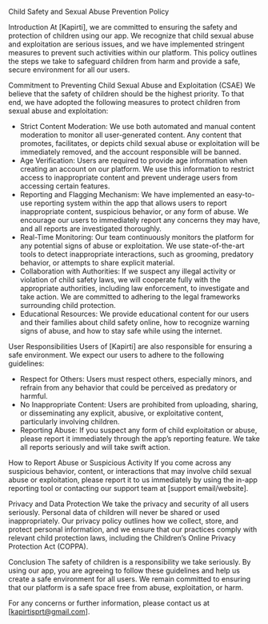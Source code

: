 Child Safety and Sexual Abuse Prevention Policy

Introduction
At [Kapirti], we are committed to ensuring the safety and protection of children using our app. We recognize that child sexual abuse and exploitation are serious issues, and we have implemented stringent measures to prevent such activities within our platform. This policy outlines the steps we take to safeguard children from harm and provide a safe, secure environment for all our users.

Commitment to Preventing Child Sexual Abuse and Exploitation (CSAE)
We believe that the safety of children should be the highest priority. To that end, we have adopted the following measures to protect children from sexual abuse and exploitation:

- Strict Content Moderation: We use both automated and manual content moderation to monitor all user-generated content. Any content that promotes, facilitates, or depicts child sexual abuse or exploitation will be immediately removed, and the account responsible will be banned.
- Age Verification: Users are required to provide age information when creating an account on our platform. We use this information to restrict access to inappropriate content and prevent underage users from accessing certain features.
- Reporting and Flagging Mechanism: We have implemented an easy-to-use reporting system within the app that allows users to report inappropriate content, suspicious behavior, or any form of abuse. We encourage our users to immediately report any concerns they may have, and all reports are investigated thoroughly.
- Real-Time Monitoring: Our team continuously monitors the platform for any potential signs of abuse or exploitation. We use state-of-the-art tools to detect inappropriate interactions, such as grooming, predatory behavior, or attempts to share explicit material.
- Collaboration with Authorities: If we suspect any illegal activity or violation of child safety laws, we will cooperate fully with the appropriate authorities, including law enforcement, to investigate and take action. We are committed to adhering to the legal frameworks surrounding child protection.
- Educational Resources: We provide educational content for our users and their families about child safety online, how to recognize warning signs of abuse, and how to stay safe while using the internet. 

User Responsibilities
Users of [Kapirti] are also responsible for ensuring a safe environment. We expect our users to adhere to the following guidelines:

- Respect for Others: Users must respect others, especially minors, and refrain from any behavior that could be perceived as predatory or harmful.
- No Inappropriate Content: Users are prohibited from uploading, sharing, or disseminating any explicit, abusive, or exploitative content, particularly involving children.
- Reporting Abuse: If you suspect any form of child exploitation or abuse, please report it immediately through the app’s reporting feature. We take all reports seriously and will take swift action.

How to Report Abuse or Suspicious Activity
If you come across any suspicious behavior, content, or interactions that may involve child sexual abuse or exploitation, please report it to us immediately by using the in-app reporting tool or contacting our support team at [support email/website].

Privacy and Data Protection
We take the privacy and security of all users seriously. Personal data of children will never be shared or used inappropriately. Our privacy policy outlines how we collect, store, and protect personal information, and we ensure that our practices comply with relevant child protection laws, including the Children’s Online Privacy Protection Act (COPPA).

Conclusion
The safety of children is a responsibility we take seriously. By using our app, you are agreeing to follow these guidelines and help us create a safe environment for all users. We remain committed to ensuring that our platform is a safe space free from abuse, exploitation, or harm.

For any concerns or further information, please contact us at [kapirtisprt@gmail.com].
